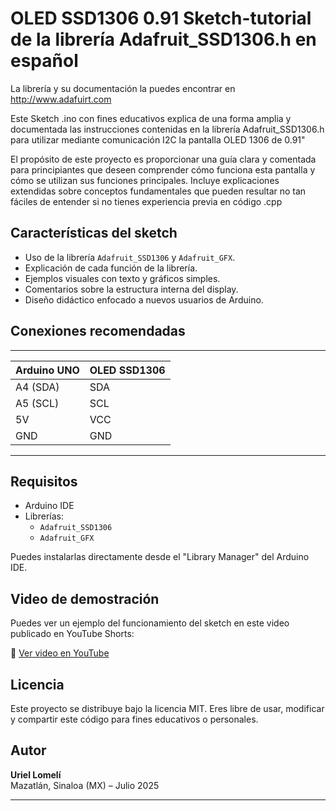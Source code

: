 # OLED SSD1306 0.91 Sketch-tutorial de la librería Adafruit_SSD1306.h en español

La librería y su documentación la puedes encontrar en http://www.adafuirt.com

Este Sketch .ino con fines educativos explica de una forma amplia y documentada las instrucciones contenidas en la librería Adafruit_SSD1306.h para utilizar mediante comunicación I2C la pantalla OLED 1306 de 0.91"

El propósito de este proyecto es proporcionar una guía clara y comentada para principiantes que deseen comprender cómo funciona esta pantalla y cómo se utilizan sus funciones principales. Incluye explicaciones extendidas sobre conceptos fundamentales que pueden resultar no tan fáciles de entender si no tienes experiencia previa en código .cpp

## Características del sketch

- Uso de la librería `Adafruit_SSD1306` y `Adafruit_GFX`.
- Explicación de cada función de la librería.
- Ejemplos visuales con texto y gráficos simples.
- Comentarios sobre la estructura interna del display.
- Diseño didáctico enfocado a nuevos usuarios de Arduino.

## Conexiones recomendadas

 ------------- --------------
| Arduino UNO | OLED SSD1306 |
|-------------|--------------|
| A4 (SDA)    | SDA          |
| A5 (SCL)    | SCL          |
| 5V          | VCC          |
| GND         | GND          |
 ------------- --------------

## Requisitos

- Arduino IDE
- Librerías:
  - `Adafruit_SSD1306`
  - `Adafruit_GFX`

Puedes instalarlas directamente desde el "Library Manager" del Arduino IDE.

## Video de demostración

Puedes ver un ejemplo del funcionamiento del sketch en este video publicado en YouTube Shorts:

🔗 [Ver video en YouTube](https://youtube.com/shorts/uNqQlyznORY?si=m_JF8dxYKlDWS9wv)

## Licencia

Este proyecto se distribuye bajo la licencia MIT. Eres libre de usar, modificar y compartir este código para fines educativos o personales.

## Autor

**Uriel Lomelí**  
Mazatlán, Sinaloa (MX) – Julio 2025

---
